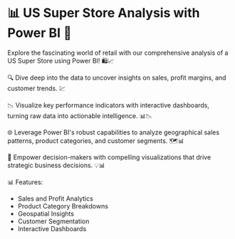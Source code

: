 # 📊 US Super Store Analysis with Power BI 🚀

Explore the fascinating world of retail with our comprehensive analysis of a US Super Store using Power BI! 🛍️📈

🔍 Dive deep into the data to uncover insights on sales, profit margins, and customer trends. 💹

📉 Visualize key performance indicators with interactive dashboards, turning raw data into actionable intelligence. 📊📉

🌐 Leverage Power BI's robust capabilities to analyze geographical sales patterns, product categories, and customer segments. 🗺️📊

🚀 Empower decision-makers with compelling visualizations that drive strategic business decisions. 💡📊

📊 Features:
- Sales and Profit Analytics
- Product Category Breakdowns
- Geospatial Insights
- Customer Segmentation
- Interactive Dashboards
